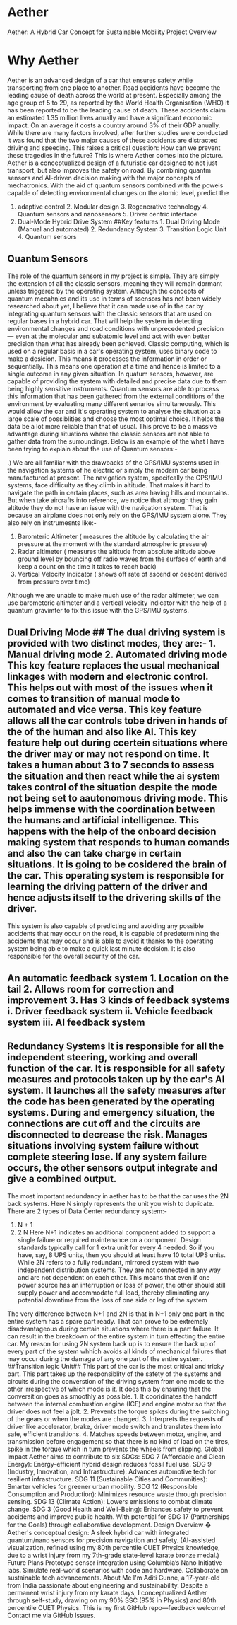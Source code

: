 # Aether
Aether: A Hybrid Car Concept for Sustainable Mobility
Project Overview
# Why Aether 
Aether is an advanced design of a car that ensures safety while transporting from one place to another. Road accidents have become the leading cause of death across the world at present. Especially among the age group of 5 to 29, as reported by the World Health Organisation (WHO) it has been reported to be the leading cause of death. These accidents claim an estimated 1.35 million lives anually and have a significant economic impact. On an average it costs a country around 3% of their GDP anually. While there are many factors involved, after further studies were conducted it was found that the two major causes of these accidents are distracted driving and speeding.
This raises a critical question: How can we prevent these tragedies in the future?
This is where Aether comes into the picture. Aether is a conceptualized design of a futuristic car designed to not just transport, but also improves the safety on road. By combining quantm sensors and AI-driven decision making with the major concepts of mechatronics. With the aid of quantum sensors combined with the poweis capable of detecting environmental changes on the atomic level, predict the 
1. adaptive control                                                                                                                                2. Modular design                                                                                                                                  3. Regenerative technology                                                                                                                         4. Quantum sensors and nanosensors                                                                                                                 5. Driver centric interface
6. Dual-Mode Hybrid Drive System
##Key features                                                                                                                                     1. Dual Driving Mode (Manual and automated)                                                                                                        2. Redundancy System                                                                                                                              3. Transition Logic Unit                                                                                                                           4. Quantum sensors

## Quantum Sensors ##
The role of the quantum sensors in my project is simple. They are simply the extension of all the classic sensors, meaning they will remain dormant unless triggered by the operating system. Although the concepts of quantum mecahnics and its use in terms of ssensors has not been widely researched about yet, I believe that it can made use of in the car by integrating quantum sensors with the classic sensors that are used on regular bases in a hybrid car. That will help the system in detecting environmental changes and road conditions with unprecedented precision — even at the molecular and subatomic level and act with even better precision than what has already been achieved. Classic computing, which is used on a regular basis in a car's operating system, uses binary code to make a desicion. This means it processes the information in order or sequentially. This means one operation at a time and hence is limited to a single outcome in any given situation. In quatum sensors, however, are capable of providing the system with detailed and precise data due to them being highly sensitive instruments. Quantum sensors are able to process this information that has been gathered from the external conditions of the environment by evaluating many different senarios simultaneously. This would allow the car and it's operating system to analyse the situation at a large scale of possiblities and choose the most optimal choice.  It helps the data be a lot more reliable than that of usual. This prove to be a massive advantage during situations where the classic sensors are not able to gather data from the surroundings. Below is an example of the what I have been trying to explain about the use of Quantum sensors:-

.) We are all familiar with the drawbacks of the GPS/IMU systems used in the navigation systems of he electric or simply the modern car being manufactured at present. The navigation system, specifcally the GPS/IMU systems, face difficulty as they climb in altitude. That makes it hard to navigate the path in certain places, such as area having hills and mountains. But when take aircrafts into reference, we notice that although they gain altitude they do not have an issue with the navigation system. That is because an airplane does not only rely on the GPS/IMU system alone. They also rely on instrumesnts like:-

   1) Baromteric Altimeter ( measures the altitude by calculating the air pressure at the moment with the standard atmospheric pressure)
   2) Radar altimeter ( measures the altitude from absolute altitude above ground level by bouncing off radio waves from the surface of earth and keep a count on the time it takes to reach back)
   3) Vertical Velocity Indicator ( shows off rate of ascend or descent derived from pressure over time)

Although we are unable to make much use of the radar altimeter, we can use barometeric altimeter and a vertical velocity indicator with the help of a quantum gravimter to fix this issue with the GPS/IMU systems.

## Dual Driving Mode ##                                                                                                                            The dual driving system is provided with two distinct modes, they are:-                                                                            1. Manual driving mode                                                                                                                             2. Automated driving mode                                                                                                                          This key feature replaces the usual mechanical linkages with modern and electronic control. This helps out with most of the issues when it comes to transition of manual mode to automated and vice versa. This key feature allows all the car controls tobe driven in hands of the of the human and also like AI. This key feature help out during ccertein situations where the driver may or may not respond on time. It takes a human about 3 to 7 seconds to assess the situation and then react while the ai system takes control of the situation despite the mode not being set to aautonomous driving mode. This helps immense with the coordination between the humans and artificial intelligence. This happens with the help of the onboard decision making system that responds to human comands and also the can take charge in certain situations. It is going to be cosidered the brain of the car. This operating system is responsible for learning the driving pattern of the driver and hence adjusts itself to the drivering skills of the driver.                                                                   
This system is also capable of predicting and avoiding any possible accidents that may occur on the road, it is capable of predetermining the accidents that may occur and is able to avoid it thanks to the operating system being able to make a quick last minute decision. It is also responsible for the overall security of the car.
## An automatic feedback system                                                                                                                    1. Location on the tail                                                                                                                            2. Allows room for correction and improvement                                                                                                      3. Has 3 kinds of feedback systems                                                                                                                      i. Driver feedback system                                                                                                                         ii. Vehicle feedback system                                                                                                                       iii. AI feedback system                                                                                                                        
## Redundancy Systems                                                                                                                              It is responsible for all the independent steering, working and overall function of the car. It is responsible for all safety measures and protocols taken up by the car's AI system. It launches all the safety measures after the code has been generated by the operating systems. During and emergency situation, the connections are cut off and the circuits are disconnected to decrease the risk. Manages situations involving system failure without complete steering lose. If any system failure occurs, the other sensors output integrate and give a combined output.                                                             
The most important redundancy in aether has to be that the  car uses the 2N back systems. Here N simply represents the unit you wish to duplicate. 
There are 2 types of Data Center redundancy system:- 
1. N + 1
2. 2 N 
Here N+1 indicates an additional component added to support a single failure or required maintenance on a component. Design standards typically call for 1 extra unit for every 4 needed. So if you have, say, 8 UPS units, then you should at least have 10 total UPS units.
While 2N refers to a fully redundant, mirrored system with two independent distribution systems. They are not connected in any way and are not dependent on each other. This means that even if one power source has an interruption or loss of power, the other should still supply power and accommodate full load, thereby eliminating any potential downtime from the loss of one side or leg of the system
 
The very difference between N+1 and 2N is that in N+1 only one part in the entire system has a spare part ready. That can prove to be extremely disadvantageous during certain situations where there is a part failure. It can result in the breakdown of the entire system in turn effecting the entire car. My reason for using 2N system back up is to ensure the back up of every part of the system whhich avoids all kinds of mechanical failures that may occur during the damage of any one part of the entire system.                                                                                        
##Transition logic Unit##
This part of the car is the most critical and tricky part. This part takes up the responsiblity of the safety of the systems and circuits during the converstion of the driving system from one mode to the other irrespective of which mode is it. It does this by ensuring that the conversition goes as smoothly as possible.                                                                                                                      1. It cooridinates the handoff between the internal combustion engine (ICE) and engine motor so that the driver does not feel a jolt.              2. Prevents the torque spikes during the switching of the gears or when the modes are changed.                                                     3. Interprets the requests of driver like accelerator, brake, driver mode switch and translates them into safe, efficient transitions.             4. Matches speeds between motor, engine, and transmission before engagement so that there is no kind of load on the tires, spike in the torque which in turn prevents the wheels from slipping. 
Global Impact
Aether aims to contribute to six SDGs:
SDG 7 (Affordable and Clean Energy): Energy-efficient hybrid design reduces fossil fuel use.
SDG 9 (Industry, Innovation, and Infrastructure): Advances automotive tech for resilient infrastructure.
SDG 11 (Sustainable Cities and Communities): Smarter vehicles for greener urban mobility.
SDG 12 (Responsible Consumption and Production): Minimizes resource waste through precision sensing.
SDG 13 (Climate Action): Lowers emissions to combat climate change.
SDG 3 (Good Health and Well-Being): Enhances safety to prevent accidents and improve public health.
With potential for SDG 17 (Partnerships for the Goals) through collaborative development.
Design Overview
�
Aether's conceptual design: A sleek hybrid car with integrated quantum/nano sensors for precision navigation and safety. (AI-assisted visualization, refined using my 80th percentile CUET Physics knowledge, due to a wrist injury from my 7th-grade state-level karate bronze medal.)
Future Plans
Prototype sensor integration using Columbia’s Nano Initiative labs.
Simulate real-world scenarios with code and hardware.
Collaborate on sustainable tech advancements.
About Me
I'm Aditi Gunne, a 17-year-old from India passionate about engineering and sustainability. Despite a permanent wrist injury from my karate days, I conceptualized Aether through self-study, drawing on my 90% SSC (95% in Physics) and 80th percentile CUET Physics. This is my first GitHub repo—feedback welcome! Contact me via GitHub Issues.
